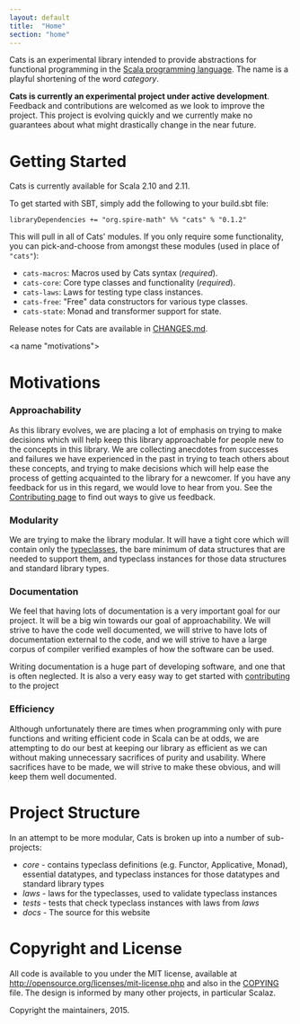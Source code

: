 ```yaml
---
layout: default
title:  "Home"
section: "home"
---
```

Cats is an experimental library intended to provide abstractions for
functional programming in the
[Scala programming language](https://scala-lang.org). The name is a
playful shortening of the word *category*.

<div class="msg warn"> <p><strong> Cats is currently an experimental
  project under active development</strong>. Feedback and
  contributions are welcomed as we look to improve the project. This
  project is evolving quickly and we currently make no guarantees about what
  might drastically change in the near future.</p> </div>


<a name="getting-started"></a>
# Getting Started

Cats is currently available for Scala 2.10 and 2.11.

To get started with SBT, simply add the following to your build.sbt file:

    libraryDependencies += "org.spire-math" %% "cats" % "0.1.2"

This will pull in all of Cats' modules. If you only require some
functionality, you can pick-and-choose from amongst these modules
(used in place of `"cats"`):

 * `cats-macros`: Macros used by Cats syntax (*required*).
 * `cats-core`: Core type classes and functionality (*required*).
 * `cats-laws`: Laws for testing type class instances.
 * `cats-free`: "Free" data constructors for various type classes.
 * `cats-state`: Monad and transformer support for state.

Release notes for Cats are available in [CHANGES.md](https://github.com/non/cats/blob/master/CHANGES.md).

<a name "motivations"></a>
# Motivations

### Approachability

As this library evolves, we are placing a lot of emphasis on trying to
make decisions which will help keep this library approachable for
people new to the concepts in this library. We are collecting
anecdotes from successes and failures we have experienced in the past
in trying to teach others about these concepts, and trying to make
decisions which will help ease the process of getting acquainted to
the library for a newcomer. If you have any feedback for us in this
regard, we would love to hear from you. See the [Contributing
page](contributing.html) to find out ways to give us feedback.

### Modularity

We are trying to make the library modular. It will have a tight
core which will contain only the [typeclasses](typeclasses.html),
the bare minimum of data structures that are needed to support
them, and typeclass instances for those data structures and standard
library types.

### Documentation

We feel that having lots of documentation is a very important goal for
our project. It will be a big win towards our goal of
approachability. We will strive to have the code well documented, we
will strive to have lots of documentation external to the code, and we
will strive to have a large corpus of compiler verified examples of
how the software can be used.

Writing documentation is a huge part of developing software, and one
that is often neglected. It is also a very easy way to get started
with [contributing](contributing.html) to the project

### Efficiency

Although unfortunately there are times when programming only with
pure functions and writing efficient code in Scala can be at odds, we
are attempting to do our best at keeping our library as efficient as
we can without making unnecessary sacrifices of purity and
usability. Where sacrifices have to be made, we will strive to make
these obvious, and will keep them well documented.

<a name="project-structure"></a>
# Project Structure

In an attempt to be more modular, Cats is broken up into a number of sub-projects:

* *core* - contains typeclass definitions (e.g. Functor, Applicative, Monad), essential datatypes, and
  typeclass instances for those datatypes and standard library types
* *laws* - laws for the typeclasses, used to validate typeclass instances
* *tests* - tests that check typeclass instances with laws from *laws*
* *docs* - The source for this website

<a name="copyright"></a>
# Copyright and License

All code is available to you under the MIT license, available at
http://opensource.org/licenses/mit-license.php and also in the
[COPYING](https://raw.githubusercontent.com/non/cats/master/COPYING) file. The design is informed by many other
projects, in particular Scalaz.

Copyright the maintainers, 2015.
